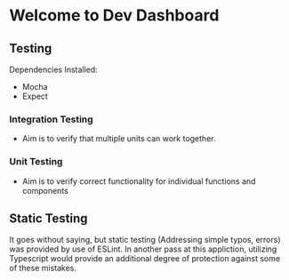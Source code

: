 # Welcome to Dev Dashboard






## Testing
Dependencies Installed:
- Mocha
- Expect



### Integration Testing
- Aim is to verify that multiple units can work together.

### Unit Testing
- Aim is to verify correct functionality for individual functions and components 

## Static Testing
It goes without saying, but static testing (Addressing simple typos, errors) was provided by use of ESLint. In another pass at this appliction, utilizing Typescript would provide an additional degree of protection against some of these mistakes. 